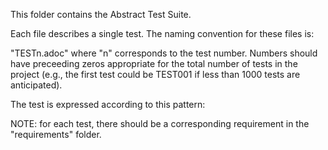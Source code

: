 This folder contains the Abstract Test Suite.

Each file describes a single test. The naming convention for these files is:

"TESTn.adoc" where "n" corresponds to the test number. Numbers should have preceeding zeros appropriate for the total number of tests in the project (e.g., the first test could be TEST001 if less than 1000 tests are anticipated).

The test is expressed according to this pattern:

NOTE: for each test, there should be a corresponding requirement in the "requirements" folder.
